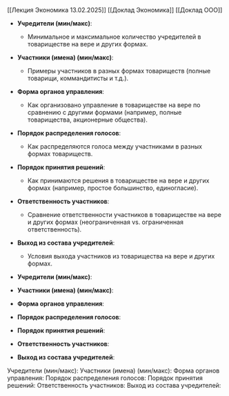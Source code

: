 [[Лекция Экономика 13.02.2025]]
[[Доклад Экономика]]
[[Доклад ООО]]
- **Учредители (мин/макс)**:
    - Минимальное и максимальное количество учредителей в товариществе на вере и других формах.
- **Участники (имена) (мин/макс)**:
    - Примеры участников в разных формах товариществ (полные товарищи, коммандитисты и т.д.).
- **Форма органов управления**:
    - Как организовано управление в товариществе на вере по сравнению с другими формами (например, полные товарищества, акционерные общества).
- **Порядок распределения голосов**:
    - Как распределяются голоса между участниками в разных формах товариществ.
- **Порядок принятия решений**:
    - Как принимаются решения в товариществе на вере и других формах (например, простое большинство, единогласие).
- **Ответственность участников**:
    - Сравнение ответственности участников в товариществе на вере и других формах (неограниченная vs. ограниченная ответственность).
- **Выход из состава учредителей**:
    - Условия выхода участников из товарищества на вере и других формах.


- **Учредители (мин/макс)**:
- **Участники (имена) (мин/макс)**:
- **Форма органов управления**:
- **Порядок распределения голосов**:
- **Порядок принятия решений**:
- **Ответственность участников**:
- **Выход из состава учредителей**:

Учредители (мин/макс):
Участники (имена) (мин/макс):
Форма органов управления:
Порядок распределения голосов:
Порядок принятия решений:
Ответственность участников:
Выход из состава учредителей: